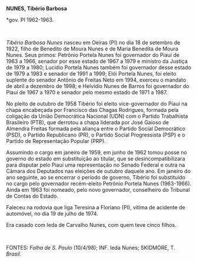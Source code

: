 **NUNES, Tibério Barbosa**

\*gov. PI 1962-1963.

 

*Tibério Barbosa Nunes* nasceu em Oeiras (PI) no dia 18 de setembro de
1922, filho de Benedito de Moura Nunes e de Maria Benedita de Moura
Nunes. Seus primos: Petrônio Portela Nunes foi governador do Piauí de
1963 a 1966, senador por esse estado de 1967 a 1979 e ministro da
Justiça de 1979 a 1980; Lucídio Portela Nunes também foi governador
desse estado de 1979 a 1983 e senador de 1991 a 1999; Elói Portela
Nunes, foi eleito suplente do senador Antônio de Freitas Neto em 1994,
exerceu o mandato de abril a dezembro de 1998; e Helvídio Nunes de
Barros foi governador do Piauí de 1967 a 1970 e senador pelo mesmo
estado de 1971 a 1987.

No pleito de outubro de 1958 Tibério foi eleito vice-governador do Piauí
na chapa encabeçada por Francisco das Chagas Rodrigues, formada pela
coligação da União Democrática Nacional (UDN) com o Partido Trabalhista
Brasileiro (PTB), que derrotou a chapa liderada por José Gaioso de
Almendra Freitas formada pela aliança entre o Partido Social Democrático
(PSD), o Partido Republicano (PR), o Partido Social Progressista (PSP) e
o Partido de Representação Popular (PRP).

Assumindo o cargo em janeiro de 1959, em junho de 1962 tomou posse no
governo do estado em substituição ao titular, que se
desincompatibilizara para disputar pelo Piauí uma representação no
Senado Federal e outra na Câmara dos Deputados nas eleições de outubro
daquele ano. Em janeiro do ano seguinte, ao se encerrar o período de
governo, Tibério foi substituído no cargo pelo governador recém-eleito
Petrônio Portela Nunes (1963-1966). Ainda em 1963 foi nomeado, pelo novo
governador, conselheiro do Tribunal de Contas do Estado.

Faleceu na rodovia que liga Teresina a Floriano (PI), vítima de acidente
de automóvel, no dia 19 de julho de 1974.

Era casado com Ieda de Carvalho Nunes, com quem teve cinco filhos.

 

FONTES: *Folha de S. Paulo* (10/4/98); INF. Ieda Nunes; SKIDMORE, T.
*Brasil*.

 
